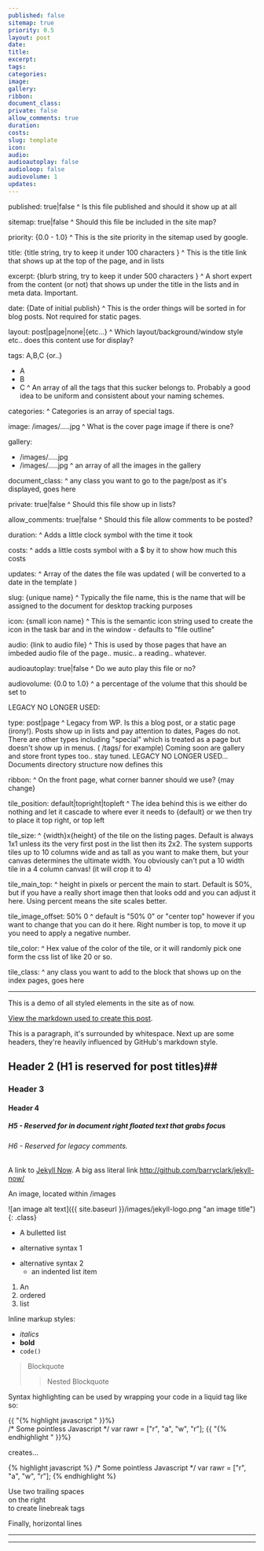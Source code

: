 ```yaml
---
published: false
sitemap: true
priority: 0.5
layout: post
date: 
title:
excerpt:
tags:
categories:
image: 
gallery:
ribbon:
document_class:
private: false
allow_comments: true
duration:
costs: 
slug: template
icon: 
audio: 
audioautoplay: false
audioloop: false
audiovolume: 1
updates: 
---
```


published: true|false
 ^ Is this file published and should it show up at all
 
sitemap: true|false
 ^ Should this file be included in the site map?

priority: {0.0 - 1.0}
 ^ This is the site priority in the sitemap used by google.

title: {title string, try to keep it under 100 characters }
 ^ This is the title link that shows up at the top of the page, and in lists

excerpt: {blurb string, try to keep it under 500 characters }
 ^ A short expert from the content (or not) that shows up under the title in the lists and in meta data.  Important.

date: {Date of initial publish}
 ^ This is the order things will be sorted in for blog posts.  Not required for static pages.

layout: post|page|none|{etc...}
 ^ Which layout/background/window style etc.. does this content use for display?  

tags: A,B,C {or..}
 - A
 - B
 - C
 ^ An array of all the tags that this sucker belongs to.  Probably a good idea to be uniform and consistent about your naming schemes.

categories:
 ^ Categories is an array of special tags.

image: /images/.....jpg
 ^ What is the cover page image if there is one?
 
gallery:
 - /images/.....jpg
 - /images/.....jpg
 ^ an array of all the images in the gallery

document_class:
 ^ any class you want to go to the page/post as it's displayed, goes here

private: true|false
 ^ Should this file show up in lists?

allow_comments: true|false
 ^ Should this file allow comments to be posted?
 
duration:
 ^ Adds a little clock symbol with the time it took 
  
costs:
 ^ adds a little costs symbol with a $ by it to show how much this costs 
 
updates:
 ^ Array of the dates the file was updated ( will be converted to a date in the template )

slug: {unique name}
 ^ Typically the file name, this is the name that will be assigned to the document for desktop tracking purposes

icon: {small icon name}
 ^ This is the semantic icon string used to create the icon in the task bar and in the window - defaults to "file outline"

audio: {link to audio file}
 ^ This is used by those pages that have an imbeded audio file of the page.. music.. a reading.. whatever.

audioautoplay: true|false
 ^ Do we auto play this file or no?  
 
audiovolume: {0.0 to 1.0}
 ^ a percentage of the volume that this should be set to
 
 
 
 
 

LEGACY NO LONGER USED:

type: post|page
 ^ Legacy from WP.  Is this a blog post, or a static page (irony!).
   Posts show up in lists and pay attention to dates, Pages do not.
   There are other types including "special" which is treated as a page but doesn't show up in menus. ( /tags/ for example)
   Coming soon are gallery and store front types too.. stay tuned.
   LEGACY NO LONGER USED... Documents directory structure now defines this

ribbon:
 ^ On the front page, what corner banner should we use? {may change}


tile_position: default|topright|topleft
 ^ The idea behind this is we either do nothing and let it cascade to where ever it needs to {default} or we then try to place it top right, or top left

tile_size:
  ^ {width}x{height} of the tile on the listing pages.  Default is always 1x1 unless its the very first post in the list
    then its 2x2.  The system supports tiles up to 10 columns wide and as tall as you want to make them, but your canvas
    determines the ultimate width.  You obviously can't put a 10 width tile in a 4 column canvas! (it will crop it to 4)

tile_main_top:
  ^ height in pixels or percent the main to start.  Default is 50%, but if you have a really short image then that looks odd and you can 
  adjust it here.  Using percent means the site scales better.

tile_image_offset: 50% 0
  ^ default is "50% 0" or "center top" however if you want to change that you can do it here.  Right number is top, to move it up
  you need to apply a negative number.

tile_color:
  ^ Hex value of the color of the tile, or it will randomly pick one form the css list of like 20 or so.

tile_class:
  ^ any class you want to add to the block that shows up on the index pages, goes here






 ----------
 
 This is a demo of all styled elements in the site as of now. 
 
 [View the markdown used to create this post](https://raw.githubusercontent.com/barryclark/www.jekyllnow.com/gh-pages/_posts/2014-6-19-Markdown-Style-Guide.md).
 
 This is a paragraph, it's surrounded by whitespace. Next up are some headers, they're heavily influenced by GitHub's markdown style.
 
 ## Header 2 (H1 is reserved for post titles)##
 
 ### Header 3
 
 #### Header 4
  
 ##### H5 - Reserved for in document right floated text that grabs focus
   
 ###### H6 - Reserved for legacy comments.
   
 A link to [Jekyll Now](http://github.com/barryclark/jekyll-now/). A big ass literal link <http://github.com/barryclark/jekyll-now/>
   
 An image, located within /images
 
 ![an image alt text]({{ site.baseurl }}/images/jekyll-logo.png "an image title"){: .class}
 
 * A bulletted list
 - alternative syntax 1
 + alternative syntax 2
   - an indented list item
 
 1. An
 2. ordered
 3. list
 
 Inline markup styles: 
 
 - _italics_
 - **bold**
 - `code()` 
  
 > Blockquote
 >> Nested Blockquote 
  
 Syntax highlighting can be used by wrapping your code in a liquid tag like so:
 
 {{ "{% highlight javascript " }}%}  
 /* Some pointless Javascript */
 var rawr = ["r", "a", "w", "r"];
 {{ "{% endhighlight " }}%}  
 
 creates...
 
 {% highlight javascript %}
 /* Some pointless Javascript */
 var rawr = ["r", "a", "w", "r"];
 {% endhighlight %}
  
 Use two trailing spaces  
 on the right  
 to create linebreak tags  
  
 Finally, horizontal lines
  
 ----
 ****